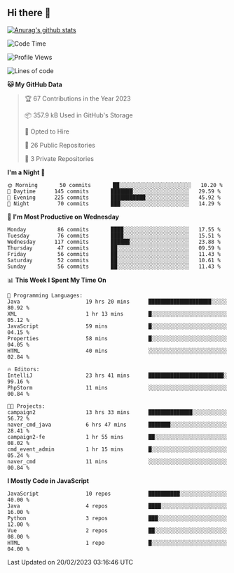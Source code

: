 ## Hi there 👋

[![Anurag's github stats](https://github-readme-stats.vercel.app/api?username=Songwonseok)](https://github.com/anuraghazra/github-readme-stats)



<!--START_SECTION:waka-->
![Code Time](http://img.shields.io/badge/Code%20Time-2%2C090%20hrs%2035%20mins-blue)

![Profile Views](http://img.shields.io/badge/Profile%20Views-4-blue)

![Lines of code](https://img.shields.io/badge/From%20Hello%20World%20I%27ve%20Written--15%20Million%20lines%20of%20code-blue)

**🐱 My GitHub Data** 

> 🏆 67 Contributions in the Year 2023
 > 
> 📦 357.9 kB Used in GitHub's Storage 
 > 
> 💼 Opted to Hire
 > 
> 📜 26 Public Repositories 
 > 
> 🔑 3 Private Repositories  
 > 
**I'm a Night 🦉** 

```text
🌞 Morning       50 commits       ██░░░░░░░░░░░░░░░░░░░░░░░   10.20 % 
🌆 Daytime      145 commits       ███████░░░░░░░░░░░░░░░░░░   29.59 % 
🌃 Evening      225 commits       ███████████░░░░░░░░░░░░░░   45.92 % 
🌙 Night         70 commits       ███░░░░░░░░░░░░░░░░░░░░░░   14.29 % 

```
📅 **I'm Most Productive on Wednesday** 

```text
Monday          86 commits       ████░░░░░░░░░░░░░░░░░░░░░   17.55 % 
Tuesday         76 commits       ████░░░░░░░░░░░░░░░░░░░░░   15.51 % 
Wednesday      117 commits       ██████░░░░░░░░░░░░░░░░░░░   23.88 % 
Thursday        47 commits       ██░░░░░░░░░░░░░░░░░░░░░░░   09.59 % 
Friday          56 commits       ██░░░░░░░░░░░░░░░░░░░░░░░   11.43 % 
Saturday        52 commits       ██░░░░░░░░░░░░░░░░░░░░░░░   10.61 % 
Sunday          56 commits       ██░░░░░░░░░░░░░░░░░░░░░░░   11.43 % 

```


📊 **This Week I Spent My Time On** 

```text
💬 Programming Languages: 
Java                     19 hrs 20 mins      ████████████████████░░░░░   80.92 % 
XML                      1 hr 13 mins        █░░░░░░░░░░░░░░░░░░░░░░░░   05.12 % 
JavaScript               59 mins             █░░░░░░░░░░░░░░░░░░░░░░░░   04.15 % 
Properties               58 mins             █░░░░░░░░░░░░░░░░░░░░░░░░   04.05 % 
HTML                     40 mins             ░░░░░░░░░░░░░░░░░░░░░░░░░   02.84 % 

🔥 Editors: 
IntelliJ                 23 hrs 41 mins      ████████████████████████░   99.16 % 
PhpStorm                 11 mins             ░░░░░░░░░░░░░░░░░░░░░░░░░   00.84 % 

🐱‍💻 Projects: 
campaign2                13 hrs 33 mins      ██████████████░░░░░░░░░░░   56.72 % 
naver_cmd_java           6 hrs 47 mins       ███████░░░░░░░░░░░░░░░░░░   28.41 % 
campaign2-fe             1 hr 55 mins        ██░░░░░░░░░░░░░░░░░░░░░░░   08.02 % 
cmd_event_admin          1 hr 15 mins        █░░░░░░░░░░░░░░░░░░░░░░░░   05.24 % 
naver_cmd                11 mins             ░░░░░░░░░░░░░░░░░░░░░░░░░   00.84 % 

```

**I Mostly Code in JavaScript** 

```text
JavaScript               10 repos            ██████████░░░░░░░░░░░░░░░   40.00 % 
Java                     4 repos             ████░░░░░░░░░░░░░░░░░░░░░   16.00 % 
Python                   3 repos             ███░░░░░░░░░░░░░░░░░░░░░░   12.00 % 
Vue                      2 repos             ██░░░░░░░░░░░░░░░░░░░░░░░   08.00 % 
HTML                     1 repo              █░░░░░░░░░░░░░░░░░░░░░░░░   04.00 % 

```



 Last Updated on 20/02/2023 03:16:46 UTC
<!--END_SECTION:waka-->
